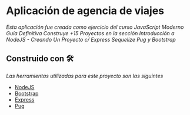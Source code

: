 # Aplicación de agencia de viajes
_Esta aplicación fue creada como ejercicio del curso JavaScript Moderno Guía Definitiva Construye +15 Proyectos en la sección Introducción a NodeJS - Creando Un Proyecto c/ Express Sequelize Pug y Bootstrap_


## Construido con 🛠️
_Las herramientas utilizadas para este proyecto son las siguintes_
* [NodeJS](https://nodejs.org/en/download/) 
* [Bootstrap](https://getbootstrap.com/) 
* [Express](https://expressjs.com/) 
* [Pug](https://pugjs.org/api/getting-started.html)
